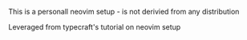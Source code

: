 This is a personall neovim setup - is not derivied from any distribution

Leveraged from typecraft's tutorial on neovim setup

